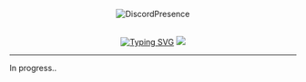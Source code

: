 
<div align="center">

![DiscordPresence](https://lanyard-profile-readme.vercel.app/api/452208709897027594?&animated=false&idleMessage=%F0%9F%98%A2%20They%20say%20that%20time%20heals%20wounds,%20but%20that%20doesn%27t%20mean%20that%20the%20cause%20of%20sadness%20disappears.&hideDiscrim=false&hideTimestamp=false&hideBadges=true)
<br><br>

[![Typing SVG](https://readme-typing-svg.herokuapp.com?font=Maven+Pro&duration=2000&pause=500&color=2CF7F2&center=true&vCenter=true&multiline=true&width=430&height=70&lines=AMXX4u.pl;AMXX+plugins+and+packages)](https://git.io/typing-svg) <img src="http://www.discord.com/api/guilds/1016101167404695653/widget.png?style=banner2">
	

----
</div>

In progress..
